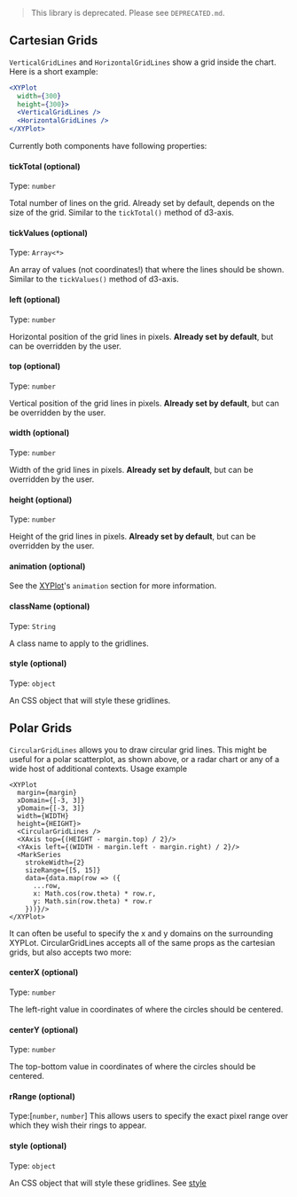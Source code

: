 > This library is deprecated. Please see `DEPRECATED.md`.

## Cartesian Grids

<!-- INJECT:"CustomAxisChartWithLink" -->

`VerticalGridLines` and `HorizontalGridLines` show a grid inside the chart. Here is a short example:

```jsx
<XYPlot
  width={300}
  height={300}>
  <VerticalGridLines />
  <HorizontalGridLines />
</XYPlot>
```

Currently both components have following properties:

#### tickTotal (optional)

Type: `number`

Total number of lines on the grid. Already set by default, depends on the size of the grid. Similar to the `tickTotal()` method of d3-axis.

#### tickValues (optional)

Type: `Array<*>`

An array of values (not coordinates!) that where the lines should be shown. Similar to the `tickValues()` method of d3-axis.

#### left (optional)

Type: `number`

Horizontal position of the grid lines in pixels. **Already set by default**, but can be overridden by the user.

#### top (optional)

Type: `number`

Vertical position of the grid lines in pixels. **Already set by default**, but can be overridden by the user.

#### width (optional)

Type: `number`

Width of the grid lines in pixels. **Already set by default**, but can be overridden by the user.

#### height (optional)

Type: `number`

Height of the grid lines in pixels. **Already set by default**, but can be overridden by the user.

#### animation (optional)
See the [XYPlot](xy-plot.md)'s `animation` section for more information.

#### className (optional)

Type: `String`

A class name to apply to the gridlines.

#### style (optional)

Type: `object`

An CSS object that will style these gridlines.

## Polar Grids

<!-- INJECT:"FauxScatterplotChartWithLink" -->

`CircularGridLines` allows you to draw circular grid lines. This might be useful for a polar scatterplot, as shown above, or a radar chart or any of a wide host of additional contexts. Usage example

```
<XYPlot
  margin={margin}
  xDomain={[-3, 3]}
  yDomain={[-3, 3]}
  width={WIDTH}
  height={HEIGHT}>
  <CircularGridLines />
  <XAxis top={(HEIGHT - margin.top) / 2}/>
  <YAxis left={(WIDTH - margin.left - margin.right) / 2}/>
  <MarkSeries
    strokeWidth={2}
    sizeRange={[5, 15]}
    data={data.map(row => ({
      ...row,
      x: Math.cos(row.theta) * row.r,
      y: Math.sin(row.theta) * row.r
    }))}/>
</XYPlot>
```

It can often be useful to specify the x and y domains on the surrounding XYPLot. CircularGridLines accepts all of the same props as the cartesian grids, but also accepts two more:

#### centerX (optional)

Type: `number`

The left-right value in coordinates of where the circles should be centered.

#### centerY (optional)

Type: `number`

The top-bottom value in coordinates of where the circles should be centered.

#### rRange (optional)
Type:[`number`, `number`]
This allows users to specify the exact pixel range over which they wish their rings to appear.

#### style (optional)

Type: `object`

An CSS object that will style these gridlines. See [style](style.md)

